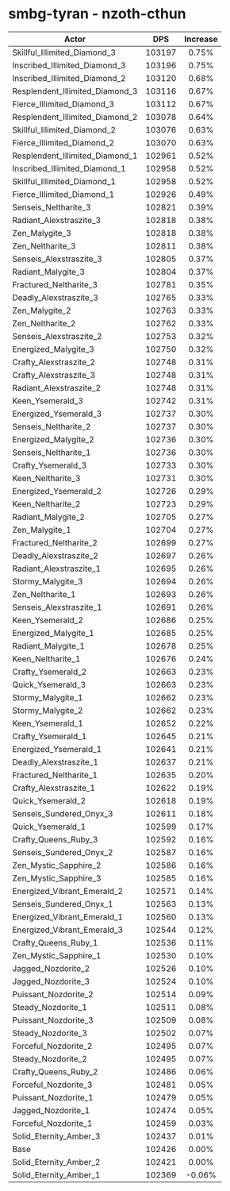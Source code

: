 # smbg-tyran - nzoth-cthun
| Actor | DPS | Increase |
|---|:---:|:---:|
|Skillful_Illimited_Diamond_3|103197|0.75%|
|Inscribed_Illimited_Diamond_3|103196|0.75%|
|Inscribed_Illimited_Diamond_2|103120|0.68%|
|Resplendent_Illimited_Diamond_3|103116|0.67%|
|Fierce_Illimited_Diamond_3|103112|0.67%|
|Resplendent_Illimited_Diamond_2|103078|0.64%|
|Skillful_Illimited_Diamond_2|103076|0.63%|
|Fierce_Illimited_Diamond_2|103070|0.63%|
|Resplendent_Illimited_Diamond_1|102961|0.52%|
|Inscribed_Illimited_Diamond_1|102958|0.52%|
|Skillful_Illimited_Diamond_1|102958|0.52%|
|Fierce_Illimited_Diamond_1|102926|0.49%|
|Senseis_Neltharite_3|102821|0.39%|
|Radiant_Alexstraszite_3|102818|0.38%|
|Zen_Malygite_3|102818|0.38%|
|Zen_Neltharite_3|102811|0.38%|
|Senseis_Alexstraszite_3|102805|0.37%|
|Radiant_Malygite_3|102804|0.37%|
|Fractured_Neltharite_3|102781|0.35%|
|Deadly_Alexstraszite_3|102765|0.33%|
|Zen_Malygite_2|102763|0.33%|
|Zen_Neltharite_2|102762|0.33%|
|Senseis_Alexstraszite_2|102753|0.32%|
|Energized_Malygite_3|102750|0.32%|
|Crafty_Alexstraszite_2|102748|0.31%|
|Crafty_Alexstraszite_3|102748|0.31%|
|Radiant_Alexstraszite_2|102748|0.31%|
|Keen_Ysemerald_3|102742|0.31%|
|Energized_Ysemerald_3|102737|0.30%|
|Senseis_Neltharite_2|102737|0.30%|
|Energized_Malygite_2|102736|0.30%|
|Senseis_Neltharite_1|102736|0.30%|
|Crafty_Ysemerald_3|102733|0.30%|
|Keen_Neltharite_3|102731|0.30%|
|Energized_Ysemerald_2|102726|0.29%|
|Keen_Neltharite_2|102723|0.29%|
|Radiant_Malygite_2|102705|0.27%|
|Zen_Malygite_1|102704|0.27%|
|Fractured_Neltharite_2|102699|0.27%|
|Deadly_Alexstraszite_2|102697|0.26%|
|Radiant_Alexstraszite_1|102695|0.26%|
|Stormy_Malygite_3|102694|0.26%|
|Zen_Neltharite_1|102693|0.26%|
|Senseis_Alexstraszite_1|102691|0.26%|
|Keen_Ysemerald_2|102686|0.25%|
|Energized_Malygite_1|102685|0.25%|
|Radiant_Malygite_1|102678|0.25%|
|Keen_Neltharite_1|102676|0.24%|
|Crafty_Ysemerald_2|102663|0.23%|
|Quick_Ysemerald_3|102663|0.23%|
|Stormy_Malygite_1|102662|0.23%|
|Stormy_Malygite_2|102662|0.23%|
|Keen_Ysemerald_1|102652|0.22%|
|Crafty_Ysemerald_1|102645|0.21%|
|Energized_Ysemerald_1|102641|0.21%|
|Deadly_Alexstraszite_1|102637|0.21%|
|Fractured_Neltharite_1|102635|0.20%|
|Crafty_Alexstraszite_1|102622|0.19%|
|Quick_Ysemerald_2|102618|0.19%|
|Senseis_Sundered_Onyx_3|102611|0.18%|
|Quick_Ysemerald_1|102599|0.17%|
|Crafty_Queens_Ruby_3|102592|0.16%|
|Senseis_Sundered_Onyx_2|102587|0.16%|
|Zen_Mystic_Sapphire_2|102586|0.16%|
|Zen_Mystic_Sapphire_3|102585|0.16%|
|Energized_Vibrant_Emerald_2|102571|0.14%|
|Senseis_Sundered_Onyx_1|102563|0.13%|
|Energized_Vibrant_Emerald_1|102560|0.13%|
|Energized_Vibrant_Emerald_3|102544|0.12%|
|Crafty_Queens_Ruby_1|102536|0.11%|
|Zen_Mystic_Sapphire_1|102530|0.10%|
|Jagged_Nozdorite_2|102526|0.10%|
|Jagged_Nozdorite_3|102524|0.10%|
|Puissant_Nozdorite_2|102514|0.09%|
|Steady_Nozdorite_1|102511|0.08%|
|Puissant_Nozdorite_3|102509|0.08%|
|Steady_Nozdorite_3|102502|0.07%|
|Forceful_Nozdorite_2|102495|0.07%|
|Steady_Nozdorite_2|102495|0.07%|
|Crafty_Queens_Ruby_2|102486|0.06%|
|Forceful_Nozdorite_3|102481|0.05%|
|Puissant_Nozdorite_1|102479|0.05%|
|Jagged_Nozdorite_1|102474|0.05%|
|Forceful_Nozdorite_1|102459|0.03%|
|Solid_Eternity_Amber_3|102437|0.01%|
|Base|102426|0.00%|
|Solid_Eternity_Amber_2|102421|0.00%|
|Solid_Eternity_Amber_1|102369|-0.06%|
